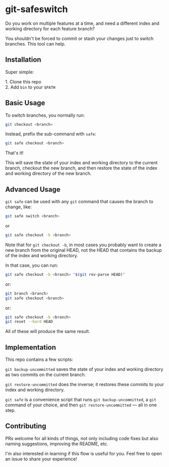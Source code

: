 # git-safeswitch

Do you work on multiple features at a time, and need a different index and working directory for each feature branch?

You shouldn't be forced to commit or stash your changes just to switch branches. This tool can help.

## Installation

Super simple:

1\. Clone this repo\
2\. Add `bin` to your `$PATH`

## Basic Usage

To switch branches, you normally run:

```sh
git checkout <branch>
```

Instead, prefix the sub-command with `safe`:

```sh
git safe checkout <branch>
```

That's it!

This will save the state of your index and working directory to the current branch, checkout the new branch, and then restore the state of the index and working directory of the new branch.

## Advanced Usage

`git safe` can be used with any `git` command that causes the branch to change, like:

```sh
git safe switch <branch>
```

or

```sh
git safe checkout -b <branch>
```

Note that for `git checkout -b`, in most cases you probably want to create a new branch from the original HEAD, not the HEAD that contains the backup of the index and working directory.

In that case, you can run:

```sh
git safe checkout -b <branch> "$(git rev-parse HEAD)"
```

or:

```sh
git branch <branch>
git safe checkout <branch>
```

or:

```sh
git safe checkout -b <branch>
git reset --hard HEAD
```

All of these will produce the same result.

## Implementation

This repo contains a few scripts:

`git backup-uncommitted` saves the state of your index and working directory as two commits on the current branch.

`git restore-uncommitted` does the inverse; it restores these commits to your index and working directory.

`git safe` is a convenience script that runs `git backup-uncommitted`, a `git` command of your choice, and then `git restore-uncommitted` — all in one step.

## Contributing

PRs welcome for all kinds of things, not only including code fixes but also naming suggestions, improving the README, etc.

I'm also interested in learning if this flow is useful for you. Feel free to open an issue to share your experience!
